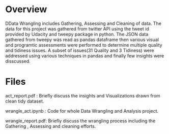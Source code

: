 # Overview 
DData Wrangling includes Gathering, Assessing and Cleaning of data. The data for this project was gathered from twitter API using the tweet id provided by Udacity and tweepy package in python. The JSON data gathered from tweepy was read as pandas dataframe then various visual and programtic assessments were performed to determine multiple quality and tidiness issues. A subset of issues(31 Quality and 3 Tidiness) were addressed using various techniques in pandas and finally few insights were disscussed.
# Files 
act_report.pdf : Briefly discuss the insights and Visualizations drawn from clean tidy dataset.

wrangle_act.ipynb : Code for whole Data Wrangling and Analysis project.

wrangle_report.pdf: Briefly discuss the wrangling process including the Gathering , Assessing and cleaning efforts.

